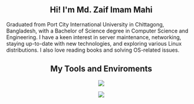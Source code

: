 <h2 align="center"> Hi! I'm Md. Zaif Imam Mahi </h2>

<p>
Graduated from Port City International University in Chittagong, Bangladesh, with a Bachelor of Science degree in Computer Science and Engineering.
 I have a keen interest in server maintenance, networking, staying up-to-date with new technologies, and exploring various Linux distributions.
 I also love reading books and solving OS-related issues. 
  </p>


<h2 align="center"> My Tools and Enviroments </h2>
<p align="center">
  <a href="https://go-skill-icons.vercel.app/">
    <img src="https://go-skill-icons.vercel.app/api/icons?i=windows,linux,debian,ubuntu,redhat,bash,py,c,cpp,yaml,git,gitlab" />
  </a>
</p>
<p align="center">
  <a href="https://go-skill-icons.vercel.app/">
    <img src="https://go-skill-icons.vercel.app/api/icons?i=wordpress,ansible,proxmox,docker,podman,kubernetes,terminal,tmux,powershell,vscode,vim,jupyter" />
  </a>
</p>
